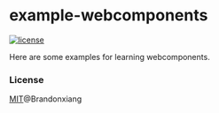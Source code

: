 # example-webcomponents

<a href="https://github.com/brandonxiang/example-webcomponents/blob/master/LICENSE">
  <img src="https://img.shields.io/github/license/brandonxiang/example-webcomponents" alt="license">
</a>

Here are some examples for learning webcomponents.






### License

[MIT](https://github.com/brandonxiang/example-webcomponents/blob/master/LICENSE)@Brandonxiang